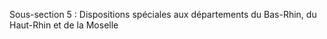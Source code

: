 Sous-section 5 : Dispositions spéciales aux départements du Bas-Rhin, du Haut-Rhin et de la Moselle
